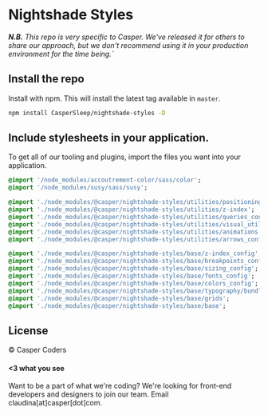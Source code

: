# Nightshade Styles

_**N.B.** This repo is very specific to Casper. We've released it for others
to share our approach, but we don't recommend using it in your production
environment for the time being.`_

## Install the repo

Install with npm. This will install the latest tag available in `master`.

```bash
npm install CasperSleep/nightshade-styles -D
```

## Include stylesheets in your application. 

To get all of our tooling and plugins, import the files you want into your application. 

```sass
@import '/node_modules/accoutrement-color/sass/color';
@import '/node_modules/susy/sass/susy';

@import './node_modules/@casper/nightshade-styles/utilities/positioning';
@import './node_modules/@casper/nightshade-styles/utilities/z-index';
@import './node_modules/@casper/nightshade-styles/utilities/queries_config';
@import './node_modules/@casper/nightshade-styles/utilities/visual_utilities';
@import './node_modules/@casper/nightshade-styles/utilities/animations';
@import './node_modules/@casper/nightshade-styles/utilities/arrows_config';

@import './node_modules/@casper/nightshade-styles/base/z-index_config';
@import './node_modules/@casper/nightshade-styles/base/breakpoints_config';
@import './node_modules/@casper/nightshade-styles/base/sizing_config';
@import './node_modules/@casper/nightshade-styles/base/fonts_config';
@import './node_modules/@casper/nightshade-styles/base/colors_config';
@import './node_modules/@casper/nightshade-styles/base/typography/bundle';
@import './node_modules/@casper/nightshade-styles/base/grids';
@import './node_modules/@casper/nightshade-styles/base/base';
```

## License

© Casper Coders

 
#### <3 what you see

Want to be a part of what we're coding? We're looking for front-end developers and designers to join our team. Email claudina[at]casper[dot]com. 

